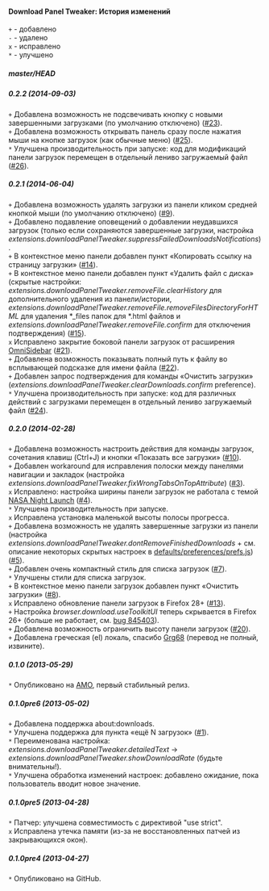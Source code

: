 ﻿#### Download Panel Tweaker: История изменений

`+` - добавлено<br>
`-` - удалено<br>
`x` - исправлено<br>
`*` - улучшено<br>

##### master/HEAD
##### 0.2.2 (2014-09-03)
`+` Добавлена возможность не подсвечивать кнопку с новыми завершенными загрузками (по умолчанию отключено) (<a href="https://github.com/Infocatcher/Download_Panel_Tweaker/issues/23">#23</a>).<br>
`+` Добавлена возможность открывать панель сразу после нажатия мыши на кнопке загрузок (как обычные меню) (<a href="https://github.com/Infocatcher/Download_Panel_Tweaker/issues/25">#25</a>).<br>
`*` Улучшена производительность при запуске: код для модификаций панели загрузок перемещен в отдельный лениво загружаемый файл (<a href="https://github.com/Infocatcher/Download_Panel_Tweaker/issues/26">#26</a>).<br>

##### 0.2.1 (2014-06-04)
`+` Добавлена возможность удалять загрузки из панели кликом средней кнопкой мыши (по умолчанию отключено) (<a href="https://github.com/Infocatcher/Download_Panel_Tweaker/issues/9">#9</a>).<br>
`+` Добавлено подавление оповещений о добавлении неудавшихся загрузок (только если сохраняются завершенные загрузки, настройка <em>extensions.downloadPanelTweaker.suppressFailedDownloadsNotifications</em>).<br>
`+` В контекстное меню панели добавлен пункт «Копировать ссылку на страницу загрузки» (<a href="https://github.com/Infocatcher/Download_Panel_Tweaker/issues/14">#14</a>).<br>
`+` В контекстное меню панели добавлен пункт «Удалить файл с диска» (скрытые настройки: <em>extensions.downloadPanelTweaker.removeFile.clearHistory</em> для дополнительного удаления из панели/истории, <em>extensions.downloadPanelTweaker.removeFile.removeFilesDirectoryForHTML</em> для удаления \*\_files папок для \*.html файлов и <em>extensions.downloadPanelTweaker.removeFile.confirm</em> для отключения подтверждения) (<a href="https://github.com/Infocatcher/Download_Panel_Tweaker/issues/15">#15</a>).<br>
`x` Исправлено закрытие боковой панели загрузок от расширения <a href="https://addons.mozilla.org/addon/omnisidebar/">OmniSidebar</a> (<a href="https://github.com/Infocatcher/Download_Panel_Tweaker/issues/21">#21</a>).<br>
`+` Добавлена возможность показывать полный путь к файлу во всплывающей подсказке для имени файла (<a href="https://github.com/Infocatcher/Download_Panel_Tweaker/issues/22">#22</a>).<br>
`+` Добавлен запрос подтверждения для команды «Очистить загрузки» (<em>extensions.downloadPanelTweaker.clearDownloads.confirm</em> preference).<br>
`*` Улучшена производительность при запуске: код для различных действий с загрузками перемещен в отдельный лениво загружаемый файл (<a href="https://github.com/Infocatcher/Download_Panel_Tweaker/issues/24">#24</a>).<br>

##### 0.2.0 (2014-02-28)
`+` Добавлена возможность настроить действия для команды загрузок, сочетания клавиш (Ctrl+J) и кнопки «Показать все загрузки» (<a href="https://github.com/Infocatcher/Download_Panel_Tweaker/issues/10">#10</a>).<br>
`+` Добавлен workaround для исправления полоски между панелями навигации и закладок (настройка <em>extensions.downloadPanelTweaker.fixWrongTabsOnTopAttribute</em>) (<a href="https://github.com/Infocatcher/Download_Panel_Tweaker/issues/3">#3</a>).<br>
`x` Исправлено: настройка ширины панели загрузок не работала с темой <a href="https://addons.mozilla.org/firefox/addon/nasa-night-launch/">NASA Night Launch</a> (<a href="https://github.com/Infocatcher/Download_Panel_Tweaker/issues/4">#4</a>).<br>
`*` Улучшена производительность при запуске.<br>
`x` Исправлена установка маленькой высоты полосы прогресса.<br>
`+` Добавлена возможность не удалять завершенные загрузки из панели (настройка <em>extensions.downloadPanelTweaker.dontRemoveFinishedDownloads</em> + см. описание некоторых скрытых настроек в <a href="https://github.com/Infocatcher/Download_Panel_Tweaker/blob/master/defaults/preferences/prefs.js">defaults/preferences/prefs.js</a>) (<a href="https://github.com/Infocatcher/Download_Panel_Tweaker/issues/5">#5</a>).<br>
`+` Добавлен очень компактный стиль для списка загрузок (<a href="https://github.com/Infocatcher/Download_Panel_Tweaker/issues/7">#7</a>).<br>
`*` Улучшены стили для списка загрузок.<br>
`+` В контекстное меню панели загрузок добавлен пункт «Очистить загрузки» (<a href="https://github.com/Infocatcher/Download_Panel_Tweaker/issues/8">#8</a>).<br>
`x` Исправлено обновление панели загрузок в Firefox 28+ (<a href="https://github.com/Infocatcher/Download_Panel_Tweaker/issues/13">#13</a>).<br>
`+` Настройка <em>browser.download.useToolkitUI</em> теперь скрывается в Firefox 26+ (больше не работает, см. <a href="https://bugzilla.mozilla.org/show_bug.cgi?id=845403">bug 845403</a>).<br>
`+` Добавлена возможность ограничить высоту панели загрузок (<a href="https://github.com/Infocatcher/Download_Panel_Tweaker/issues/20">#20</a>).<br>
`+` Добавлена греческая (el) локаль, спасибо <a href="http://forums.mozillazine.org/memberlist.php?mode=viewprofile&u=1595963">Grg68</a> (перевод не полный, извините).<br>

##### 0.1.0 (2013-05-29)
`*` Опубликовано на <a href="https://addons.mozilla.org/">AMO</a>, первый стабильный релиз.<br>

##### 0.1.0pre6 (2013-05-02)
`+` Добавлена поддержка about:downloads.<br>
`*` Улучшена поддержка для пункта «ещё N загрузок» (<a href="https://github.com/Infocatcher/Download_Panel_Tweaker/issues/1">#1</a>).<br>
`*` Переименована настройка: <em>extensions.downloadPanelTweaker.detailedText</em> -> <em>extensions.downloadPanelTweaker.showDownloadRate</em> (будьте внимательны!).<br>
`*` Улучшена обработка изменений настроек: добавлено ожидание, пока пользователь вводит новое значение.<br>

##### 0.1.0pre5 (2013-04-28)
`*` Патчер: улучшена совместимость с директивой "use strict".<br>
`x` Исправлена утечка памяти (из-за не восстановленных патчей из закрывающихся окон).<br>

##### 0.1.0pre4 (2013-04-27)
`*` Опубликовано на GitHub.<br>